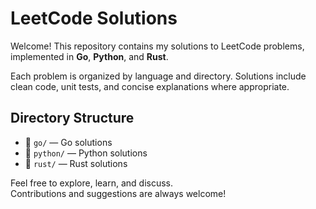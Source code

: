 # LeetCode Solutions

Welcome! This repository contains my solutions to LeetCode problems, implemented in **Go**, **Python**, and **Rust**.

Each problem is organized by language and directory. Solutions include clean code, unit tests, and concise explanations where appropriate.

## Directory Structure

- 📂 `go/` — Go solutions
- 📂 `python/` — Python solutions
- 📂 `rust/` — Rust solutions

Feel free to explore, learn, and discuss.  
Contributions and suggestions are always welcome!
